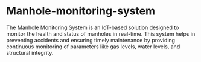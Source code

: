 # Manhole-monitoring-system
The Manhole Monitoring System is an IoT-based solution designed to monitor the health and status of manholes in real-time. This system helps in preventing accidents and ensuring timely maintenance by providing continuous monitoring of parameters like gas levels, water levels, and structural integrity.
